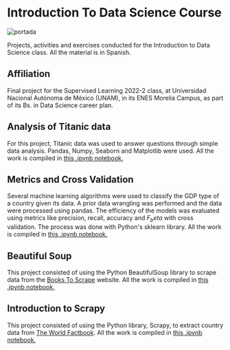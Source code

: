 # Introduction To Data Science Course
![portada](https://user-images.githubusercontent.com/69726163/182280643-6e9d35a3-90ef-4730-b5ac-2553e848c0a8.png)

Projects, activities and exercises conducted for the Introduction to Data Science class. All the material is in Spanish.

## Affiliation
Final project for the Supervised Learning 2022-2 class, at Universidad Nacional Autónoma de México (UNAM), in its ENES Morelia Campus, as part of its Bs. in Data Science career plan. 

## Analysis of Titanic data
For this project, Titanic data was used to answer questions through simple data analysis. Pandas, Numpy, Seaborn and Matplotlib were used. All the work is compiled in [this .ipynb notebook.](https://github.com/LuisDHuante/Introduction-To-Data-Science-Course/blob/main/Proyecto1_Titanic.ipynb)


## Metrics and Cross Validation
Several machine learning algorithms were used to classify the GDP type of a country given its data. A prior data wrangling was performed and the data were processed using pandas. The efficiency of the models was evaluated using metrics like precision, recall, accuracy and $F_beta$ with cross validation. The process was done with Python's sklearn library.  All the work is compiled in [this .ipynb notebook.](https://github.com/LuisDHuante/Introduction-To-Data-Science-Course/blob/main/Proyecto2_ValidacionCruzadaMetricas.ipynb)


## Beautiful Soup
This project consisted of using the Python BeautifulSoup library to scrape data from the [Books To Scrape](https://books.toscrape.com/) website. All the work is compiled in [this .ipynb notebook.](https://github.com/LuisDHuante/Introduction-To-Data-Science-Course/blob/main/Proyecto3_WebScraping.ipynb)

## Introduction to Scrapy
This project consisted of using the Python library, Scrapy, to extract country data from [The World Factbook](https://www.cia.gov/the-world-factbook/countries/). All the work is compiled in [this .ipynb notebook.](https://github.com/LuisDHuante/Introduction-To-Data-Science-Course/blob/main/Proyecto4_Scrapy.ipynb)

